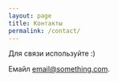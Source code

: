 ```yaml
---
layout: page
title: Контакты
permalink: /contact/
---
```


Для связи используйте :)

Емайл [email@something.com](mailto:email@something.com).